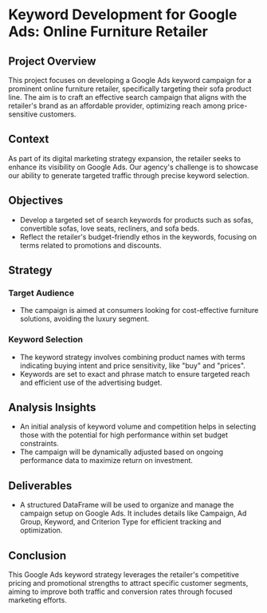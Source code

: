 # Keyword Development for Google Ads: Online Furniture Retailer

## Project Overview
This project focuses on developing a Google Ads keyword campaign for a prominent online furniture retailer, specifically targeting their sofa product line. The aim is to craft an effective search campaign that aligns with the retailer's brand as an affordable provider, optimizing reach among price-sensitive customers.

## Context
As part of its digital marketing strategy expansion, the retailer seeks to enhance its visibility on Google Ads. Our agency's challenge is to showcase our ability to generate targeted traffic through precise keyword selection.

## Objectives
- Develop a targeted set of search keywords for products such as sofas, convertible sofas, love seats, recliners, and sofa beds.
- Reflect the retailer's budget-friendly ethos in the keywords, focusing on terms related to promotions and discounts.

## Strategy
### Target Audience
- The campaign is aimed at consumers looking for cost-effective furniture solutions, avoiding the luxury segment.

### Keyword Selection
- The keyword strategy involves combining product names with terms indicating buying intent and price sensitivity, like "buy" and "prices".
- Keywords are set to exact and phrase match to ensure targeted reach and efficient use of the advertising budget.

## Analysis Insights
- An initial analysis of keyword volume and competition helps in selecting those with the potential for high performance within set budget constraints.
- The campaign will be dynamically adjusted based on ongoing performance data to maximize return on investment.

## Deliverables
- A structured DataFrame will be used to organize and manage the campaign setup on Google Ads. It includes details like Campaign, Ad Group, Keyword, and Criterion Type for efficient tracking and optimization.

## Conclusion
This Google Ads keyword strategy leverages the retailer's competitive pricing and promotional strengths to attract specific customer segments, aiming to improve both traffic and conversion rates through focused marketing efforts.
